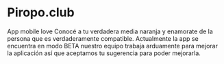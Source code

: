 # Piropo.club
App mobile love
Conocé a tu verdadera media naranja y enamorate de la persona que es verdaderamente compatible.
Actualmente la app se encuentra en modo BETA nuestro equipo trabaja arduamente para mejorar la aplicación así que aceptamos tu sugerencia para poder mejorarla.
